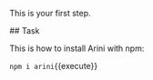 This is your first step.

## Task

This is how to install Arini with npm:

`npm i arini`{{execute}}
